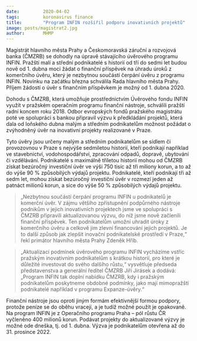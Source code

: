 ```yaml
---
date:         2020-04-02
tags:         koronavirus finance
title:        "Program INFIN rozšířil podporu inovativních projektů"
image: posts/magistrat2.jpg
author:       MHMP
---
```


Magistrát hlavního města Prahy a Českomoravská záruční a rozvojová banka (ČMZRB) se dohodly na úpravě stávajícího úvěrového programu INFIN. Pražští malí a střední podnikatelé s historií od tří do sedmi let budou nově od 1. dubna moci žádat o finanční příspěvek na úhradu úroků z komerčního úvěru, který je nezbytnou součástí čerpání úvěru z programu INFIN. Novinku na začátku března schválila Rada hlavního města Prahy. Příjem žádostí o úvěr s finančním příspěvkem je možný od 1. dubna 2020.

Dohodu s ČMZRB, která umožňuje prostřednictvím Úvěrového fondu INFIN využít v pražském operačním programu finanční nástroje, schválili pražští radní koncem roku 2018. Odbor evropských fondů pražského magistrátu poté ve spolupráci s bankou připravil výzvu k předkládání projektů, která dala od loňského dubna malým a středním podnikatelům možnost požádat o zvýhodněný úvěr na inovativní projekty realizované v Praze.

Tyto úvěry jsou určeny malým a středním podnikatelům se sídlem či provozovnou v Praze s nejvýše sedmiletou historií, kteří podnikají například ve stavebnictví, vodohospodářství, zpracování odpadů, dopravě, ubytování či vzdělávání. Podnikatelé s maximálně tříletou historií mohou od ČMZRB získat bezúročný investiční úvěr ve výši 750 tisíc až tři miliony korun, a to až do výše 90 % způsobilých výdajů projektu. Podnikatelé, kteří podnikají tři až sedm let, mohou získat bezúročný investiční úvěr v rozmezí jeden až patnáct milionů korun, a sice do výše 50 % způsobilých výdajů projektu.

> „Nezbytnou součástí čerpání programu INFIN  u podnikatelů je komerční úvěr. V zájmu většího zpřístupnění podpůrného nástroje podnikům v jejich inovativních projektech jsme ve spolupráci s ČMZRB připravili aktualizovanou výzvu, do níž jsme nově začlenili finanční příspěvek. Ten podnikatelům umožní uhradit úroky z  komerčního úvěru a celkově jim zlevní financování jejich projektů. Je to další způsob jak zlepšit inovační podnikatelské prostředí v Praze,“ řekl primátor hlavního města Prahy Zdeněk Hřib.

> „Aktualizací podmínek úvěrového programu INFIN vycházíme vstříc pražským inovativním podnikatelům s krátkou historií, pro které je důležité investovat do svého dalšího růstu,“ vysvětluje předseda představenstva a generální ředitel ČMZRB Jiří Jirásek a dodává: „Program INFIN tak doplní nabídku ČMZRB, kdy i pražským podnikatelům poskytneme obdobné podmínky, jako mají mimopražští podnikatelé například v programu Expanze-úvěry.“

Finanční nástroje jsou oproti jiným formám efektivnější formou podpory, protože peníze se do oběhu vracejí, a je tudíž možné použít je opakovaně. Na program INFIN je z Operačního programu Praha – pól růstu ČR vyčleněno 400 milionů korun. Podávat projekty do aktualizované výzvy je možné ode dneška, tj. od 1. dubna. Výzva je podnikatelům otevřena až do 31. prosince 2022. 
